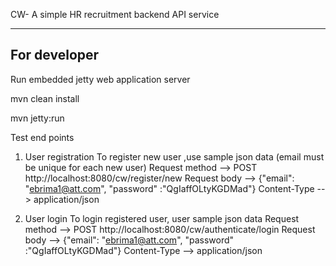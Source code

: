 CW- A simple HR recruitment  backend API service 

--------------------------------------------------------
For developer
--------------------------------------------------------
Run embedded jetty web application server 

mvn clean install

mvn jetty:run

Test end points
 1. User registration
    To register new user ,use sample json data (email must be unique for each new user)
    Request method --> POST http://localhost:8080/cw/register/new 
    Request body --> {"email": "ebrima1@att.com", "password" :"QgIaffOLtyKGDMad"}
    Content-Type --> application/json

 2. User login 
    To login registered user, user sample json data
    Request method --> POST http://localhost:8080/cw/authenticate/login
    Request body --> {"email": "ebrima1@att.com", "password" :"QgIaffOLtyKGDMad"}
    Content-Type --> application/json


